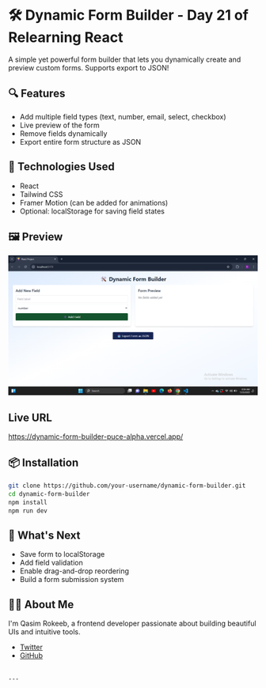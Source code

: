 # 🛠️ Dynamic Form Builder - Day 21 of Relearning React

A simple yet powerful form builder that lets you dynamically create and preview custom forms. Supports export to JSON!

## 🔍 Features

- Add multiple field types (text, number, email, select, checkbox)
- Live preview of the form
- Remove fields dynamically
- Export entire form structure as JSON

## 🚀 Technologies Used

- React
- Tailwind CSS
- Framer Motion (can be added for animations)
- Optional: localStorage for saving field states

## 🖼️ Preview

![App Preview](https://raw.githubusercontent.com/qasim-rokeeb/dynamic-form-builder/main/screenshot.png)

## Live URL
https://dynamic-form-builder-puce-alpha.vercel.app/

## 📦 Installation

```bash
git clone https://github.com/your-username/dynamic-form-builder.git
cd dynamic-form-builder
npm install
npm run dev
```

## 🌟 What's Next

- Save form to localStorage
- Add field validation
- Enable drag-and-drop reordering
- Build a form submission system

## 👨‍💻 About Me

I'm Qasim Rokeeb, a frontend developer passionate about building beautiful UIs and intuitive tools.

- [Twitter](https://twitter.com/qasimrokeeb)
- [GitHub](https://github.com/Qasim-Rokeeb)
```

---
